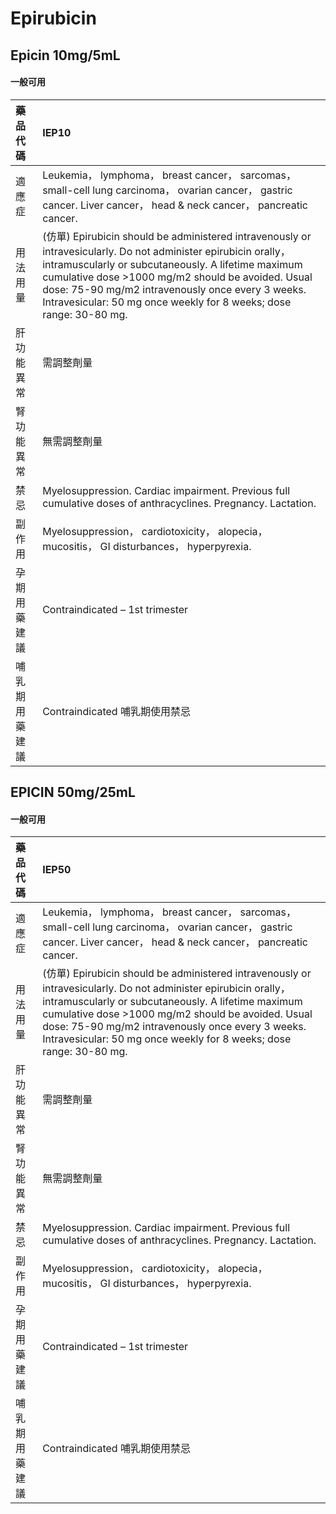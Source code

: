 # Epirubicin

## Epicin 10mg/5mL

#### 一般可用

| 藥品代碼       | IEP10                                                                                                                                                                                                                                                                                                                                                 |
|:---------------|:------------------------------------------------------------------------------------------------------------------------------------------------------------------------------------------------------------------------------------------------------------------------------------------------------------------------------------------------------|
| 適應症         | Leukemia， lymphoma， breast cancer， sarcomas， small-cell lung carcinoma， ovarian cancer， gastric cancer. Liver cancer， head & neck cancer， pancreatic cancer.                                                                                                                                                                                  |
| 用法用量       | (仿單) Epirubicin should be administered intravenously or intravesicularly. Do not administer epirubicin orally， intramuscularly or subcutaneously. A lifetime maximum cumulative dose >1000 mg/m2 should be avoided. Usual dose: 75-90 mg/m2 intravenously once every 3 weeks. Intravesicular: 50 mg once weekly for 8 weeks; dose range: 30-80 mg. |
| 肝功能異常     | 需調整劑量                                                                                                                                                                                                                                                                                                                                            |
| 腎功能異常     | 無需調整劑量                                                                                                                                                                                                                                                                                                                                          |
| 禁忌           | Myelosuppression. Cardiac impairment. Previous full cumulative doses of anthracyclines. Pregnancy. Lactation.                                                                                                                                                                                                                                         |
| 副作用         | Myelosuppression， cardiotoxicity， alopecia， mucositis， GI disturbances， hyperpyrexia.                                                                                                                                                                                                                                                            |
| 孕期用藥建議   | Contraindicated – 1st trimester                                                                                                                                                                                                                                                                                                                       |
| 哺乳期用藥建議 | Contraindicated 哺乳期使用禁忌                                                                                                                                                                                                                                                                                                                        |

## EPICIN 50mg/25mL

#### 一般可用

| 藥品代碼       | IEP50                                                                                                                                                                                                                                                                                                                                                 |
|:---------------|:------------------------------------------------------------------------------------------------------------------------------------------------------------------------------------------------------------------------------------------------------------------------------------------------------------------------------------------------------|
| 適應症         | Leukemia， lymphoma， breast cancer， sarcomas， small-cell lung carcinoma， ovarian cancer， gastric cancer. Liver cancer， head & neck cancer， pancreatic cancer.                                                                                                                                                                                  |
| 用法用量       | (仿單) Epirubicin should be administered intravenously or intravesicularly. Do not administer epirubicin orally， intramuscularly or subcutaneously. A lifetime maximum cumulative dose >1000 mg/m2 should be avoided. Usual dose: 75-90 mg/m2 intravenously once every 3 weeks. Intravesicular: 50 mg once weekly for 8 weeks; dose range: 30-80 mg. |
| 肝功能異常     | 需調整劑量                                                                                                                                                                                                                                                                                                                                            |
| 腎功能異常     | 無需調整劑量                                                                                                                                                                                                                                                                                                                                          |
| 禁忌           | Myelosuppression. Cardiac impairment. Previous full cumulative doses of anthracyclines. Pregnancy. Lactation.                                                                                                                                                                                                                                         |
| 副作用         | Myelosuppression， cardiotoxicity， alopecia， mucositis， GI disturbances， hyperpyrexia.                                                                                                                                                                                                                                                            |
| 孕期用藥建議   | Contraindicated – 1st trimester                                                                                                                                                                                                                                                                                                                       |
| 哺乳期用藥建議 | Contraindicated 哺乳期使用禁忌                                                                                                                                                                                                                                                                                                                        |


